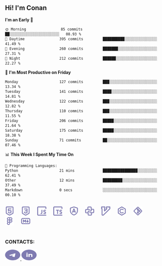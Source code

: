 ## Hi! I'm Conan

<!--START_SECTION:waka-->
**I'm an Early 🐤** 

```text
🌞 Morning                85 commits          ██░░░░░░░░░░░░░░░░░░░░░░░   08.93 % 
🌆 Daytime                395 commits         ██████████░░░░░░░░░░░░░░░   41.49 % 
🌃 Evening                260 commits         ███████░░░░░░░░░░░░░░░░░░   27.31 % 
🌙 Night                  212 commits         ██████░░░░░░░░░░░░░░░░░░░   22.27 % 
```
📅 **I'm Most Productive on Friday** 

```text
Monday                   127 commits         ███░░░░░░░░░░░░░░░░░░░░░░   13.34 % 
Tuesday                  141 commits         ████░░░░░░░░░░░░░░░░░░░░░   14.81 % 
Wednesday                122 commits         ███░░░░░░░░░░░░░░░░░░░░░░   12.82 % 
Thursday                 110 commits         ███░░░░░░░░░░░░░░░░░░░░░░   11.55 % 
Friday                   206 commits         █████░░░░░░░░░░░░░░░░░░░░   21.64 % 
Saturday                 175 commits         █████░░░░░░░░░░░░░░░░░░░░   18.38 % 
Sunday                   71 commits          ██░░░░░░░░░░░░░░░░░░░░░░░   07.46 % 
```


📊 **This Week I Spent My Time On** 

```text
💬 Programming Languages: 
Python                   21 mins             ████████████████░░░░░░░░░   62.41 % 
Other                    12 mins             █████████░░░░░░░░░░░░░░░░   37.49 % 
Markdown                 0 secs              ░░░░░░░░░░░░░░░░░░░░░░░░░   00.10 % 
```


<!--END_SECTION:waka-->


<br>

<div align="left">
  <img src="icons/skills/html.svg" height="30" alt="html5"/>
  <img width="15"/>
  <img src="icons/skills/css.svg" height="30" alt="css"/>
    <img width="15"/>
  <img src="icons/skills/javascript.svg" height="30" alt="javascript"/>
  <img width="15"/>
  <img src="icons/skills/typescript.svg" height="30" alt="typescript"/>
  <img width="15"/>
  <img src="icons/skills/angular.svg" height="30" alt="angular"/>
  <img width="15"/>
  <img src="icons/skills/python.svg" height="30" alt="python"/>
  <img width="15"/>
  <img src="icons/skills/vim.svg" height="30" alt="vim"  />
  <img width="15"/>
  <img src="icons/skills/c.svg" height="30" alt="c"/>
  <img width="15"/>
  <img src="icons/skills/git.svg" height="30" alt="git"/>
  <img width="15"/>
  <img src="icons/skills/figma.svg" height="30" alt="figma"/>
  <img width="15"/>
  <img src="icons/skills/markdown.svg" height="30" alt="markdown"/>
</div>

<br>


### CONTACTS:

<div align="left">
  <a href="https://t.me/gkkconan">
    <img src="icons/contacts/telegram.svg" width="50" height="35" alt="telegram"/>
  </a>
  <a href="https://www.linkedin.com/in/gkkconan">
    <img src="icons/contacts/linkedin.svg" width="50" height="35" alt="linkedin"/>
  </a>
</div>
